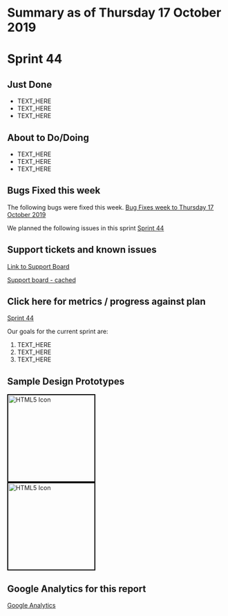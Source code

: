 # Summary as of Thursday 17 October 2019 

# Sprint 44

## Just Done
* TEXT_HERE
* TEXT_HERE
* TEXT_HERE

## About to Do/Doing
* TEXT_HERE
* TEXT_HERE
* TEXT_HERE

## Bugs Fixed this week
The following bugs were fixed this week.
[Bug Fixes week to Thursday 17 October 2019](graphs/bugs17102019.png)

We planned the following issues in this sprint 
[Sprint 44](graphs/sprint17102019.png)

## Support tickets and known issues
[Link to Support Board](https://jira.digital.homeoffice.gov.uk/secure/RapidBoard.jspa?rapidView=331&selectedIssue=ALS-47)

[Support board - cached](graphs/supportBoard17102019.jpg)

## Click here for metrics / progress against plan
[Sprint 44](graphs/progress17102019.png)

Our goals for the current sprint are:
1. TEXT_HERE 
2. TEXT_HERE
3. TEXT_HERE

## Sample Design Prototypes
<a href="graphs/proto1_17102019.png"><img src="graphs/proto1_17102019.png" alt="HTML5 Icon" width="200" style="border:2px solid black"></a>
<br>
<a href="graphs/proto2_17102019.png"><img src="graphs/proto2_17102019.png" alt="HTML5 Icon" width="200" style="border:2px solid black"></a>
<br>


## Google Analytics for this report
[Google Analytics](graphs/GA17102019.jpg)

